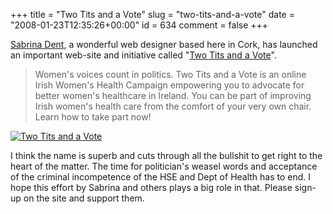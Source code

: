 +++
title = "Two Tits and a Vote"
slug = "two-tits-and-a-vote"
date = "2008-01-23T12:35:26+00:00"
id = 634
comment = false
+++

[Sabrina Dent](http://www.sabrinadent.com/), a wonderful web designer based here in Cork, has launched an important web-site and initiative called "[Two Tits and a Vote](http://twotitsandavote.com/)". 

> Women's voices count in politics. Two Tits and a Vote is an online Irish Women's Health Campaign empowering you to advocate for better women's healthcare in Ireland. You can be part of improving Irish women's health care from the comfort of your very own chair. Learn how to take part now!

[![Two Tits and a Vote](http://twotitsandavote.com/wp-content/uploads/2008/01/campaignad1.png)
](http://twotitsandavote.com/)

I think the name is superb and cuts through all the bullshit to get right to the heart of the matter. The time for politician's weasel words and acceptance of the criminal incompetence of the HSE and Dept of Health has to end. I hope this effort by Sabrina and others plays a big role in that. Please sign-up on the site and support them.
